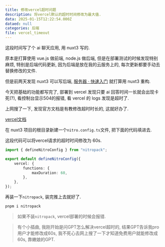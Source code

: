 ```yaml
---
title: 修改vercel超时问题
description: 将vercel默认的超时时间修改为最大值.
data: 2025-01-15T12:22:54.000Z
dataed: null
categories: 后端
file: vercel_timeout
---
```


这段时间写了个 ai 聊天应用, 用 nuxt3 写的.

原本是打算使用 vue.js 做前端, node.js 做后端, 但是在部署测试的时候发现特别麻烦, 特别是后端代码更新, 因为后端是放在我的云服务上的, 每次更新都要手动去替换修改的文件.

但是前两天发现 nuxt3 可以写后端, [服务器 · 快速入门](https\://nuxt.com.cn/docs/getting-started/server) 就打算用 nuxt3 重构.

今天把基础的功能都写完了, 部署到 vercel 发现只要 ai 回答时间一长就会出现卡死(?), 看控制台显示504的报错, 看 vercel 的 logs 发现是超时了.

上网搜了一下, 发现官方文档是有教修改超时时长的, 这就好办了.

[vercel文档](https\://vercel.com/docs/functions/configuring-functions/duration#node.js-next.js-%3E=-13.5-or-higher-sveltekit-astro-nuxt-and-remix)

在 nuxt3 项目的根目录新建一个`nitro.config.ts`文件, 把下面的代码填进去.

这段代码可以将vercel请求的超时时间修改为 60s.

``` typescript
import { defineNitroConfig } from "nitropack";

export default defineNitroConfig({
    vercel: {
        functions: {
            maxDuration: 60,
        },
    },
});
```

再装一下`nitropack`, 装完推上去就好了.

``` bash
pnpm i nitropack
```

> 如果不装`nitropack`, vercel部署的时候会报错.

> 有个小插曲, 我刚开始是问GPT怎么解决vercel超时的, 结果GPT告诉我pro用户才能修改成60s, 我不死心去网上搜了一下才知道免费用户就能修改成60s, 靠嫩娘的GPT.
